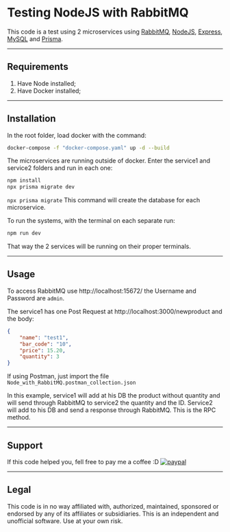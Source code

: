 # Testing NodeJS with RabbitMQ

This code is a test using 2 microservices using [RabbitMQ]([https://link](https://www.rabbitmq.com/)), [NodeJS](https://nodejs.org/en/), [Express](https://expressjs.com/), [MySQL](https://www.mysql.com/) and [Prisma](https://www.prisma.io/).

---
## Requirements
1. Have Node installed;
2. Have Docker installed;
---
## Installation 

In the root folder, load docker with the command:

```bash 
docker-compose -f "docker-compose.yaml" up -d --build
```

The microservices are running outside of docker.
Enter the service1 and service2 folders and run in each one:

```bash 
npm install
npx prisma migrate dev
```
`npx prisma migrate` This command will create the database for each microservice.

To run the systems, with the terminal on each separate run:

```bash 
npm run dev
```

That way the 2 services will be running on their proper terminals.

---

## Usage

To access RabbitMQ use http://localhost:15672/ the Username and Password are `admin`.

The service1 has one Post Request at http://localhost:3000/newproduct and the body:
```json
{
	"name": "test1",
	"bar_code": "10",
	"price": 15.20,
	"quantity": 3
}
```
If using Postman, just import the file `Node_with_RabbitMQ.postman_collection.json`

In this example, service1 will add at his DB the product without quantity and will send through RabbitMQ to service2 the quantity and the ID. Service2 will add to his DB and send a response through RabbitMQ. This is the RPC method.

---

## Support

If this code helped you, fell free to pay me a coffee :D
[![paypal](https://www.paypalobjects.com/en_US/i/btn/btn_donate_LG.gif)](https://www.paypal.com/donate/?business=6564PGDT7G8NY&no_recurring=0&currency_code=BRL)


---

## Legal
This code is in no way affiliated with, authorized, maintained, sponsored or endorsed by any of its affiliates or subsidiaries. This is an independent and unofficial software. Use at your own risk.
